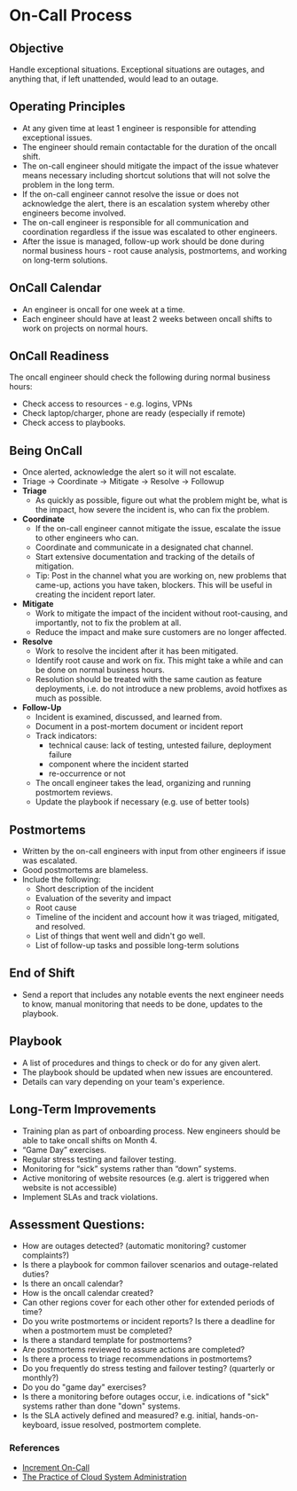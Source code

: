 # On-Call Process

## Objective

Handle exceptional situations. Exceptional situations are outages, and anything that, if left unattended, would lead to an outage.

## Operating Principles

- At any given time at least 1 engineer is responsible for attending exceptional issues.
- The engineer should remain contactable for the duration of the oncall shift.
- The on-call engineer should mitigate the impact of the issue whatever means necessary including shortcut solutions that will not solve the problem in the long term.
- If the on-call engineer cannot resolve the issue or does not acknowledge the alert, there is an escalation system whereby other engineers become involved.
- The on-call engineer is responsible for all communication and coordination regardless if the issue was escalated to other engineers.
- After the issue is managed, follow-up work should be done during normal business hours - root cause analysis, postmortems, and working on long-term solutions.

## OnCall Calendar

- An engineer is oncall for one week at a time.
- Each engineer should have at least 2 weeks between oncall shifts to work on projects on normal hours.

## OnCall Readiness

The oncall engineer should check the following during normal business hours:

- Check access to resources - e.g. logins, VPNs
- Check laptop/charger, phone are ready (especially if remote)
- Check access to playbooks.

## Being OnCall

- Once alerted, acknowledge the alert so it will not escalate.
- Triage → Coordinate → Mitigate → Resolve → Followup
- **Triage**
    - As quickly as possible, figure out what the problem might be, what is the impact, how severe the incident is, who can fix the problem.
- **Coordinate**
    - If the on-call engineer cannot mitigate the issue, escalate the issue to other engineers who can.
    - Coordinate and communicate in a designated chat channel.
    - Start extensive documentation and tracking of the details of mitigation.
    - Tip: Post in the channel what you are working on, new problems that came-up, actions you have taken, blockers. This will be useful in creating the incident report later.
- **Mitigate**
    - Work to mitigate the impact of the incident without root-causing, and importantly, not to fix the problem at all.
    - Reduce the impact and make sure customers are no longer affected.
- **Resolve**
    - Work to resolve the incident after it has been mitigated.
    - Identify root cause and work on fix. This might take a while and can be done on normal business hours.
    - Resolution should be treated with the same caution as feature deployments, i.e. do not introduce a new problems, avoid hotfixes as much as possible.
- **Follow-Up**
    - Incident is examined, discussed, and learned from.
    - Document in a post-mortem document or incident report
    - Track indicators:
        - technical cause: lack of testing, untested failure, deployment failure
        - component where the incident started
        - re-occurrence or not
    - The oncall engineer takes the lead, organizing and running postmortem reviews.
    - Update the playbook if necessary (e.g. use of better tools)

## Postmortems

- Written by the on-call engineers with input from other engineers if issue was escalated.
- Good postmortems are blameless.
- Include the following:
    - Short description of the incident
    - Evaluation of the severity and impact
    - Root cause
    - Timeline of the incident and account how it was triaged, mitigated, and resolved.
    - List of things that went well and didn't go well.
    - List of follow-up tasks and possible long-term solutions

## End of Shift

- Send a report that includes any notable events the next engineer needs to know, manual monitoring that needs to be done, updates to the playbook.

## Playbook

- A list of procedures and things to check or do for any given alert.
- The playbook should be updated when new issues are encountered.
- Details can vary depending on your team's experience.

## Long-Term Improvements

- Training plan as part of onboarding process. New engineers should be able to take oncall shifts on Month 4.
- “Game Day” exercises.
- Regular stress testing and failover testing.
- Monitoring for “sick” systems rather than “down” systems.
- Active monitoring of website resources (e.g. alert is triggered when website is not accessible)
- Implement SLAs and track violations.

## Assessment Questions:

- How are outages detected? (automatic monitoring? customer complaints?)
- Is there a playbook for common failover scenarios and outage-related duties?
- Is there an oncall calendar?
- How is the oncall calendar created?
- Can other regions cover for each other other for extended periods of time?
- Do you write postmortems or incident reports? Is there a deadline for when a postmortem must be completed?
- Is there a standard template for postmortems?
- Are postmortems reviewed to assure actions are completed?
- Is there a process to triage recommendations in postmortems?
- Do you frequently do stress testing and failover testing? (quarterly or monthly?)
- Do you do "game day" exercises?
- Is there a monitoring before outages occur, i.e. indications of "sick" systems rather than done "down" systems.
- Is the SLA actively defined and measured? e.g. initial, hands-on-keyboard, issue resolved, postmortem complete.

### References

- [Increment On-Call](https://increment.com/on-call/)
- [The Practice of Cloud System Administration](https://www.amazon.ca/Practice-Cloud-System-Administration-Practices/dp/032194318X/ref=tmm_pap_swatch_0?_encoding=UTF8&qid=1585113269&sr=8-1)